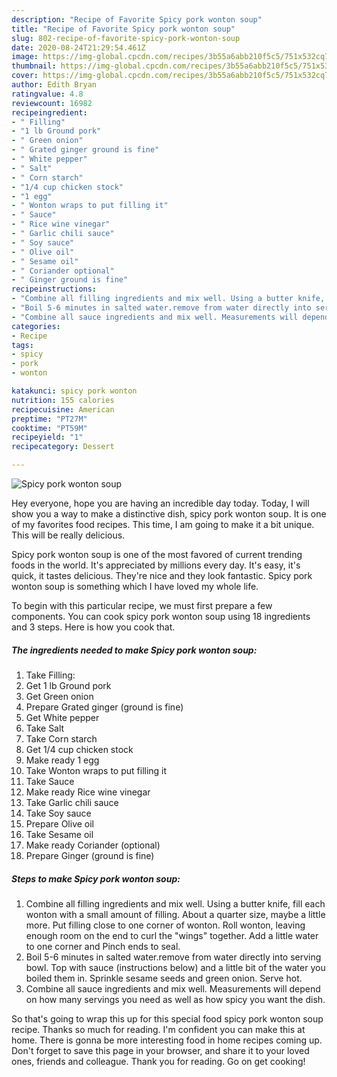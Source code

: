 ```yaml
---
description: "Recipe of Favorite Spicy pork wonton soup"
title: "Recipe of Favorite Spicy pork wonton soup"
slug: 802-recipe-of-favorite-spicy-pork-wonton-soup
date: 2020-08-24T21:29:54.461Z
image: https://img-global.cpcdn.com/recipes/3b55a6abb210f5c5/751x532cq70/spicy-pork-wonton-soup-recipe-main-photo.jpg
thumbnail: https://img-global.cpcdn.com/recipes/3b55a6abb210f5c5/751x532cq70/spicy-pork-wonton-soup-recipe-main-photo.jpg
cover: https://img-global.cpcdn.com/recipes/3b55a6abb210f5c5/751x532cq70/spicy-pork-wonton-soup-recipe-main-photo.jpg
author: Edith Bryan
ratingvalue: 4.8
reviewcount: 16982
recipeingredient:
- " Filling"
- "1 lb Ground pork"
- " Green onion"
- " Grated ginger ground is fine"
- " White pepper"
- " Salt"
- " Corn starch"
- "1/4 cup chicken stock"
- "1 egg"
- " Wonton wraps to put filling it"
- " Sauce"
- " Rice wine vinegar"
- " Garlic chili sauce"
- " Soy sauce"
- " Olive oil"
- " Sesame oil"
- " Coriander optional"
- " Ginger ground is fine"
recipeinstructions:
- "Combine all filling ingredients and mix well. Using a butter knife, fill each wonton with a small amount of filling. About a quarter size, maybe a little more. Put filling close to one corner of wonton. Roll wonton, leaving enough room on the end to curl the &#34;wings&#34; together. Add a little water to one corner and Pinch ends to seal."
- "Boil 5-6 minutes in salted water.remove from water directly into serving bowl. Top with sauce (instructions below) and a little bit of the water you boiled them in. Sprinkle sesame seeds and green onion. Serve hot."
- "Combine all sauce ingredients and mix well. Measurements will depend on how many servings you need as well as how spicy you want the dish."
categories:
- Recipe
tags:
- spicy
- pork
- wonton

katakunci: spicy pork wonton 
nutrition: 155 calories
recipecuisine: American
preptime: "PT27M"
cooktime: "PT59M"
recipeyield: "1"
recipecategory: Dessert

---
```



![Spicy pork wonton soup](https://img-global.cpcdn.com/recipes/3b55a6abb210f5c5/751x532cq70/spicy-pork-wonton-soup-recipe-main-photo.jpg)

Hey everyone, hope you are having an incredible day today. Today, I will show you a way to make a distinctive dish, spicy pork wonton soup. It is one of my favorites food recipes. This time, I am going to make it a bit unique. This will be really delicious.

Spicy pork wonton soup is one of the most favored of current trending foods in the world. It's appreciated by millions every day. It's easy, it's quick, it tastes delicious. They're nice and they look fantastic. Spicy pork wonton soup is something which I have loved my whole life.




To begin with this particular recipe, we must first prepare a few components. You can cook spicy pork wonton soup using 18 ingredients and 3 steps. Here is how you cook that.

<!--inarticleads1-->

##### The ingredients needed to make Spicy pork wonton soup:

1. Take  Filling:
1. Get 1 lb Ground pork
1. Get  Green onion
1. Prepare  Grated ginger (ground is fine)
1. Get  White pepper
1. Take  Salt
1. Take  Corn starch
1. Get 1/4 cup chicken stock
1. Make ready 1 egg
1. Take  Wonton wraps to put filling it
1. Take  Sauce
1. Make ready  Rice wine vinegar
1. Take  Garlic chili sauce
1. Take  Soy sauce
1. Prepare  Olive oil
1. Take  Sesame oil
1. Make ready  Coriander (optional)
1. Prepare  Ginger (ground is fine)




<!--inarticleads2-->

##### Steps to make Spicy pork wonton soup:

1. Combine all filling ingredients and mix well. Using a butter knife, fill each wonton with a small amount of filling. About a quarter size, maybe a little more. Put filling close to one corner of wonton. Roll wonton, leaving enough room on the end to curl the &#34;wings&#34; together. Add a little water to one corner and Pinch ends to seal.
1. Boil 5-6 minutes in salted water.remove from water directly into serving bowl. Top with sauce (instructions below) and a little bit of the water you boiled them in. Sprinkle sesame seeds and green onion. Serve hot.
1. Combine all sauce ingredients and mix well. Measurements will depend on how many servings you need as well as how spicy you want the dish.




So that's going to wrap this up for this special food spicy pork wonton soup recipe. Thanks so much for reading. I'm confident you can make this at home. There is gonna be more interesting food in home recipes coming up. Don't forget to save this page in your browser, and share it to your loved ones, friends and colleague. Thank you for reading. Go on get cooking!

